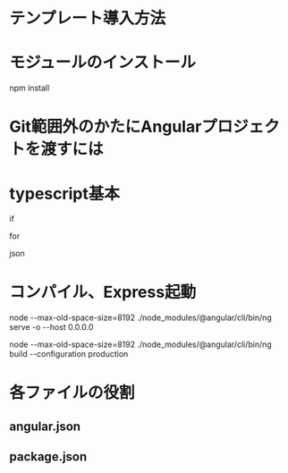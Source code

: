 # テンプレート導入方法

# モジュールのインストール
 npm install

 # Git範囲外のかたにAngularプロジェクトを渡すには

 # typescript基本

 if

 for

 json

 # コンパイル、Express起動
node --max-old-space-size=8192 ./node_modules/@angular/cli/bin/ng serve -o --host 0.0.0.0

node --max-old-space-size=8192 ./node_modules/@angular/cli/bin/ng build --configuration production

# 各ファイルの役割
## angular.json
## package.json

